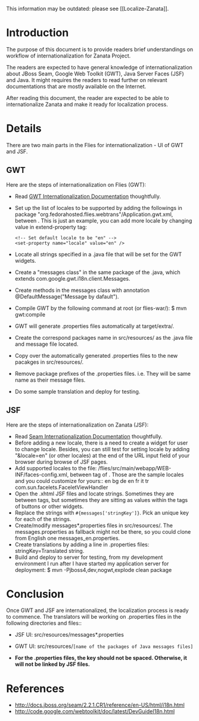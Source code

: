 
This information may be outdated: please see [[Localize-Zanata]].

# Introduction

The purpose of this document is to provide readers brief understandings on workflow of internationalization for Zanata Project.

The readers are expected to have general knowledge of internationalization about JBoss Seam, Google Web Toolkit (GWT), Java Server Faces (JSF) and Java. It might requires the readers to read further on relevant documentations that are mostly available on the Internet.

After reading this document, the reader are expected to be able to internationalize Zanata and make it ready for localization process.

# Details

There are two main parts in the Flies for internationalization - UI of GWT and JSF.

## GWT

Here are the steps of internationalization on Flies (GWT):

- Read [GWT Internationalization Documentation](http://code.google.com/webtoolkit/doc/latest/DevGuideI18n.html) thoughtfully.
- Set up the list of locales to be supported by adding the followings in package "org.fedorahosted.flies.webtrans"/Application.gwt.xml, between <module> </module>. This is just an example, you can add more locale by changing value in extend-property tag:
      <!-- English language, independent of country -->
      <extend-property name="locale" values="en"/>
    
      <!-- Set default locale to be "en" -->
      <set-property name="locale" value="en" />
- Locate all strings specified in a .java file that will be set for the GWT widgets.
- Create a "messages class" in the same package of the .java, which extends com.google.gwt.i18n.client.Messages.
- Create methods in the messages class with annotation @DefaultMessage("Message by dafault").
- Compile GWT by the following command at root (or flies-war/):
    $ mvn gwt:compile
- GWT will generate .properties files automatically at target/extra/.
- Create the correspond packages name in src/resources/ as the .java file and message file located.
- Copy over the automatically generated .properties files to the new pacakges in src/resources/.
- Remove package prefixes of the .properties files. i.e. They will be same name as their message files.
- Do some sample translation and deploy for testing.

## JSF

Here are the steps of internationalization on Zanata (JSF):

- Read [Seam Internationalization Documentation](http://docs.jboss.org/seam/2.2.1.CR1/reference/en-US/html/i18n.html) thoughtfully.
- Before adding a new locale, there is a need to create a widget for user to change locale. Besides, you can still test for setting locale by adding "&locale=en" (or other locales) at the end of the URL input field of your browser during browse of JSF pages.
- Add supported locales to the file: /flies/src/main/webapp/WEB-INF/faces-config.xml, between tag of <faces-config>. Those are the sample locales and you could customize for yours::
       <application>
          <locale-config>
             <default-locale>en</default-locale>
             <supported-locale>bg</supported-locale>
             <supported-locale>de</supported-locale>
             <supported-locale>en</supported-locale>
             <supported-locale>fr</supported-locale>
             <supported-locale>it</supported-locale>
             <supported-locale>tr</supported-locale>
          </locale-config>
          <view-handler>com.sun.facelets.FaceletViewHandler</view-handler>
       </application>
- Open the .xhtml JSF files and locate strings. Sometimes they are between tags, but sometimes they are sitting as values within the tags of buttons or other widgets.
- Replace the strings with `#{messages['stringKey']}`. Pick an unique key for each of the strings.
- Create/modify messages*.properties files in src/resources/. The messages.properties as fallback might not be there, so you could clone from English one messages_en.properties.
- Create translations by adding a line in .properties files:
    stringKey=Translated string.
- Build and deploy to server for testing, from my development environment I run after I have started my application server for deployment:
    $ mvn -Pjboss4,dev,nogwt,explode clean package

# Conclusion

Once GWT and JSF are internationalized, the localization process is ready to commence. The translators will be working on .properties files in the following directories and files::

- JSF UI: src/resources/messages*.properties
- GWT UI: src/resources/`[name of the packages of Java messages files]`

 - **For the .properties files, the key should not be spaced. Otherwise, it will not be linked by JSF files.**

# References

- http://docs.jboss.org/seam/2.2.1.CR1/reference/en-US/html/i18n.html
- http://code.google.com/webtoolkit/doc/latest/DevGuideI18n.html